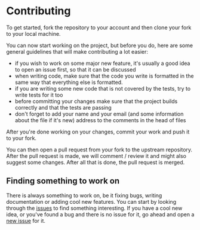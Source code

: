 # Contributing
To get started, fork the repository to your account and then clone your fork to your local machine.

You can now start working on the project, but before you do, here are some general guidelines that will make contributing a lot easier:
- if you wish to work on some major new feature, it's usually a good idea to open an issue first, so that it can be discussed
- when writing code, make sure that the code you write is formatted in the same way that everything else is formatted.
- if you are writing some new code that is not covered by the tests, try to write tests for it too
- before committing your changes make sure that the project builds correctly and that the tests are passing
- don't forget to add your name and your email (and some information about the file if it's new) address to the comments in the head of files

After you're done working on your changes, commit your work and push it to your fork.

You can then open a pull request from your fork to the upstream repository. After the pull request is made, we will comment / review it and might also suggest some changes. After all that is done, the pull request is merged.

## Finding something to work on
There is always something to work on, be it fixing bugs, writing documentation or adding cool new features. You can start by looking through the [issues](https://github.com/vstan02/conix/issues) to find something interesting.
If you have a cool new idea, or you've found a bug and there is no issue for it, go ahead and open a [new issue](https://github.com/vstan02/conix/issues/new) for it.
